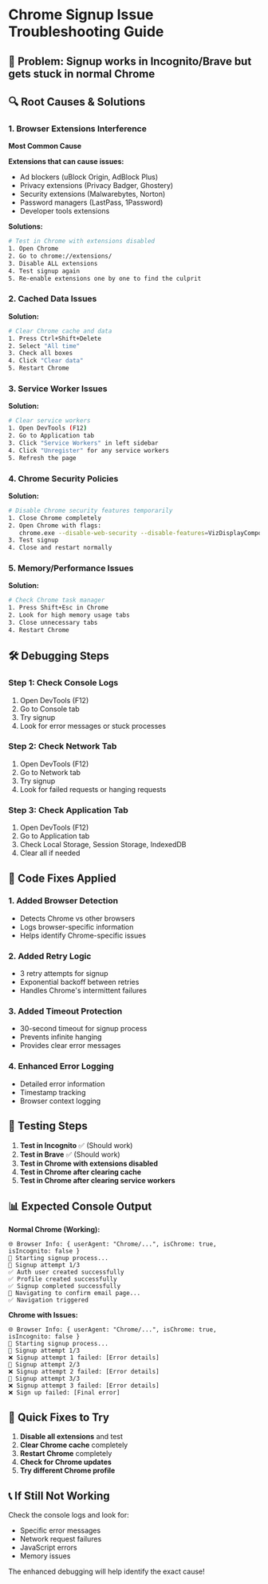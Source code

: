 # Chrome Signup Issue Troubleshooting Guide

## 🚨 **Problem**: Signup works in Incognito/Brave but gets stuck in normal Chrome

## 🔍 **Root Causes & Solutions**

### 1. **Browser Extensions Interference**
**Most Common Cause**

**Extensions that can cause issues:**
- Ad blockers (uBlock Origin, AdBlock Plus)
- Privacy extensions (Privacy Badger, Ghostery)
- Security extensions (Malwarebytes, Norton)
- Password managers (LastPass, 1Password)
- Developer tools extensions

**Solutions:**
```bash
# Test in Chrome with extensions disabled
1. Open Chrome
2. Go to chrome://extensions/
3. Disable ALL extensions
4. Test signup again
5. Re-enable extensions one by one to find the culprit
```

### 2. **Cached Data Issues**
**Solution:**
```bash
# Clear Chrome cache and data
1. Press Ctrl+Shift+Delete
2. Select "All time"
3. Check all boxes
4. Click "Clear data"
5. Restart Chrome
```

### 3. **Service Worker Issues**
**Solution:**
```bash
# Clear service workers
1. Open DevTools (F12)
2. Go to Application tab
3. Click "Service Workers" in left sidebar
4. Click "Unregister" for any service workers
5. Refresh the page
```

### 4. **Chrome Security Policies**
**Solution:**
```bash
# Disable Chrome security features temporarily
1. Close Chrome completely
2. Open Chrome with flags:
   chrome.exe --disable-web-security --disable-features=VizDisplayCompositor --user-data-dir="C:/temp/chrome_dev"
3. Test signup
4. Close and restart normally
```

### 5. **Memory/Performance Issues**
**Solution:**
```bash
# Check Chrome task manager
1. Press Shift+Esc in Chrome
2. Look for high memory usage tabs
3. Close unnecessary tabs
4. Restart Chrome
```

## 🛠️ **Debugging Steps**

### Step 1: Check Console Logs
1. Open DevTools (F12)
2. Go to Console tab
3. Try signup
4. Look for error messages or stuck processes

### Step 2: Check Network Tab
1. Open DevTools (F12)
2. Go to Network tab
3. Try signup
4. Look for failed requests or hanging requests

### Step 3: Check Application Tab
1. Open DevTools (F12)
2. Go to Application tab
3. Check Local Storage, Session Storage, IndexedDB
4. Clear all if needed

## 🔧 **Code Fixes Applied**

### 1. **Added Browser Detection**
- Detects Chrome vs other browsers
- Logs browser-specific information
- Helps identify Chrome-specific issues

### 2. **Added Retry Logic**
- 3 retry attempts for signup
- Exponential backoff between retries
- Handles Chrome's intermittent failures

### 3. **Added Timeout Protection**
- 30-second timeout for signup process
- Prevents infinite hanging
- Provides clear error messages

### 4. **Enhanced Error Logging**
- Detailed error information
- Timestamp tracking
- Browser context logging

## 🧪 **Testing Steps**

1. **Test in Incognito** ✅ (Should work)
2. **Test in Brave** ✅ (Should work)
3. **Test in Chrome with extensions disabled**
4. **Test in Chrome after clearing cache**
5. **Test in Chrome after clearing service workers**

## 📊 **Expected Console Output**

**Normal Chrome (Working):**
```
🌐 Browser Info: { userAgent: "Chrome/...", isChrome: true, isIncognito: false }
🚀 Starting signup process...
🔄 Signup attempt 1/3
✅ Auth user created successfully
✅ Profile created successfully
✅ Signup completed successfully
🔄 Navigating to confirm email page...
✅ Navigation triggered
```

**Chrome with Issues:**
```
🌐 Browser Info: { userAgent: "Chrome/...", isChrome: true, isIncognito: false }
🚀 Starting signup process...
🔄 Signup attempt 1/3
❌ Signup attempt 1 failed: [Error details]
🔄 Signup attempt 2/3
❌ Signup attempt 2 failed: [Error details]
🔄 Signup attempt 3/3
❌ Signup attempt 3 failed: [Error details]
❌ Sign up failed: [Final error]
```

## 🎯 **Quick Fixes to Try**

1. **Disable all extensions** and test
2. **Clear Chrome cache** completely
3. **Restart Chrome** completely
4. **Check for Chrome updates**
5. **Try different Chrome profile**

## 📞 **If Still Not Working**

Check the console logs and look for:
- Specific error messages
- Network request failures
- JavaScript errors
- Memory issues

The enhanced debugging will help identify the exact cause!
